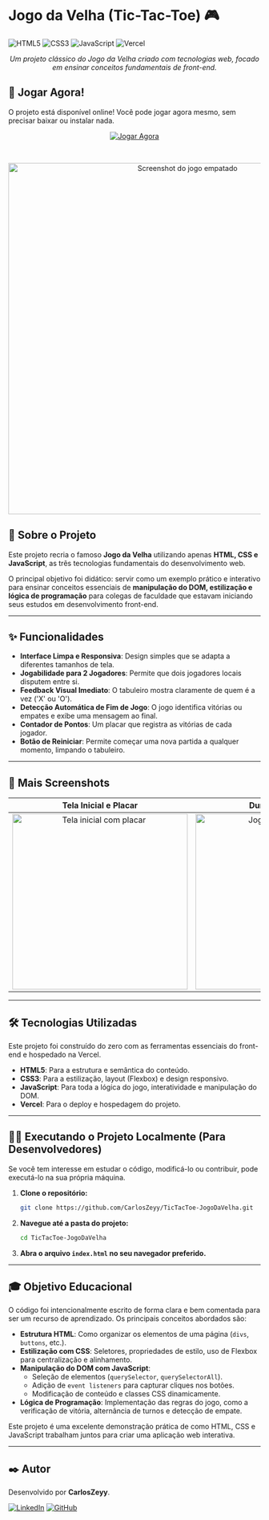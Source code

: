 # Jogo da Velha (Tic-Tac-Toe) 🎮

![HTML5](https://img.shields.io/badge/html5-%23E34F26.svg?style=for-the-badge&logo=html5&logoColor=white)
![CSS3](https://img.shields.io/badge/css3-%231572B6.svg?style=for-the-badge&logo=css3&logoColor=white)
![JavaScript](https://img.shields.io/badge/javascript-%23F7DF1E.svg?style=for-the-badge&logo=javascript&logoColor=black)
![Vercel](https://img.shields.io/badge/Vercel-000000?style=for-the-badge&logo=vercel&logoColor=white)

<p align="center">
  <em>Um projeto clássico do Jogo da Velha criado com tecnologias web, focado em ensinar conceitos fundamentais de front-end.</em>
</p>

## 🚀 Jogar Agora!

O projeto está disponível online! Você pode jogar agora mesmo, sem precisar baixar ou instalar nada.

<p align="center">
  <a href="https://tic-tac-toe-jogo-da-velha-seven.vercel.app/" target="_blank">
    <img src="https://img.shields.io/badge/CLIQUE_AQUI_PARA_JOGAR-25D366?style=for-the-badge&logo=react&logoColor=white" alt="Jogar Agora">
  </a>
</p>

<br>

<p align="center">
  <img src="https://i.ibb.co/BVdj4hSD/Print-Tic-Tac-Toe1.png" width="700" alt="Screenshot do jogo empatado">
</p>

## 🎯 Sobre o Projeto

Este projeto recria o famoso **Jogo da Velha** utilizando apenas **HTML, CSS e JavaScript**, as três tecnologias fundamentais do desenvolvimento web.

O principal objetivo foi didático: servir como um exemplo prático e interativo para ensinar conceitos essenciais de **manipulação do DOM, estilização e lógica de programação** para colegas de faculdade que estavam iniciando seus estudos em desenvolvimento front-end.

---

## ✨ Funcionalidades

-   **Interface Limpa e Responsiva**: Design simples que se adapta a diferentes tamanhos de tela.
-   **Jogabilidade para 2 Jogadores**: Permite que dois jogadores locais disputem entre si.
-   **Feedback Visual Imediato**: O tabuleiro mostra claramente de quem é a vez ('X' ou 'O').
-   **Detecção Automática de Fim de Jogo**: O jogo identifica vitórias ou empates e exibe uma mensagem ao final.
-   **Contador de Pontos**: Um placar que registra as vitórias de cada jogador.
-   **Botão de Reiniciar**: Permite começar uma nova partida a qualquer momento, limpando o tabuleiro.

---

## 📸 Mais Screenshots

| Tela Inicial e Placar | Durante a Partida | Vitória do Jogador 'O' |
| :---: | :---: | :---: |
| <img src="https://i.ibb.co/rRMwRyXh/Print-Tic-Tac-Toe2.png" width="350" alt="Tela inicial com placar"> | <img src="https://i.ibb.co/TDKKXGYb/Print-Tic-Tac-Toe3.png" width="350" alt="Jogo em andamento"> | <img src="https://i.ibb.co/x8f9CQCG/Print-Tic-Tac-Toe4.png" width="350" alt="Tela de vitória do jogador X"> |

---

## 🛠️ Tecnologias Utilizadas

Este projeto foi construído do zero com as ferramentas essenciais do front-end e hospedado na Vercel.

-   **HTML5**: Para a estrutura e semântica do conteúdo.
-   **CSS3**: Para a estilização, layout (Flexbox) e design responsivo.
-   **JavaScript**: Para toda a lógica do jogo, interatividade e manipulação do DOM.
-   **Vercel**: Para o deploy e hospedagem do projeto.

---

## 👨‍💻 Executando o Projeto Localmente (Para Desenvolvedores)

Se você tem interesse em estudar o código, modificá-lo ou contribuir, pode executá-lo na sua própria máquina.

1.  **Clone o repositório:**
    ```bash
    git clone https://github.com/CarlosZeyy/TicTacToe-JogoDaVelha.git
    ```

2.  **Navegue até a pasta do projeto:**
    ```bash
    cd TicTacToe-JogoDaVelha
    ```

3.  **Abra o arquivo `index.html` no seu navegador preferido.**

---

## 🎓 Objetivo Educacional

O código foi intencionalmente escrito de forma clara e bem comentada para ser um recurso de aprendizado. Os principais conceitos abordados são:

-   **Estrutura HTML**: Como organizar os elementos de uma página (`divs`, `buttons`, etc.).
-   **Estilização com CSS**: Seletores, propriedades de estilo, uso de Flexbox para centralização e alinhamento.
-   **Manipulação do DOM com JavaScript**:
    -   Seleção de elementos (`querySelector`, `querySelectorAll`).
    -   Adição de `event listeners` para capturar cliques nos botões.
    -   Modificação de conteúdo e classes CSS dinamicamente.
-   **Lógica de Programação**: Implementação das regras do jogo, como a verificação de vitória, alternância de turnos e detecção de empate.

Este projeto é uma excelente demonstração prática de como HTML, CSS e JavaScript trabalham juntos para criar uma aplicação web interativa.

---

## ✒️ Autor

Desenvolvido por **CarlosZeyy**.

[![LinkedIn](https://img.shields.io/badge/LinkedIn-0A66C2?style=for-the-badge&logo=linkedin&logoColor=white)](https://www.linkedin.com/in/carlosmoisesdev/)
[![GitHub](https://img.shields.io/badge/GitHub-181717?style=for-the-badge&logo=github&logoColor=white)](https://github.com/CarlosZeyy)
